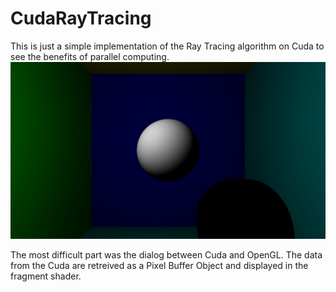 # CudaRayTracing

This is just a simple implementation of the Ray Tracing algorithm on Cuda to see the benefits of parallel computing.
![alt text](BasicLighting.jpg)

The most difficult part was the dialog between Cuda and OpenGL. The data from the Cuda are retreived as a Pixel Buffer Object and
displayed in the fragment shader.
